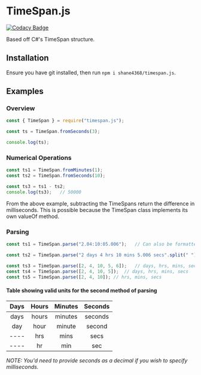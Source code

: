 # TimeSpan.js
[![Codacy Badge][codacy-badge]][codacy-dash]

Based off C#'s TimeSpan structure.

## Installation
Ensure you have git installed, then run `npm i shane4368/timespan.js`.

## Examples

### Overview
```js
const { TimeSpan } = require("timespan.js");

const ts = TimeSpan.fromSeconds(3);

console.log(ts);
```

### Numerical Operations
```js
const ts1 = TimeSpan.fromMinutes(1);
const ts2 = TimeSpan.fromSeconds(10);

const ts3 = ts1 - ts2;
console.log(ts3);	// 50000
```

From the above example, subtracting the TimeSpans return the difference in milliseconds.
This is possible because the TimeSpan class implements its own valueOf method.

### Parsing
```js
const ts1 = TimeSpan.parse("2.04:10:05.006");	// Can also be formatted 00:00:00

const ts2 = TimeSpan.parse("2 days 4 hrs 10 mins 5.006 secs".split(" "));

const ts3 = TimeSpan.parse([2, 4, 10, 5, 6]);	// days, hrs, mins, secs, ms
const ts4 = TimeSpan.parse([2, 4, 10, 5]);	// days, hrs, mins, secs
const ts5 = TimeSpan.parse([2, 4, 10]);	// hrs, mins, secs
```

#### Table showing valid units for the second method of parsing
Days | Hours | Minutes | Seconds
:--: | :---: | :-----: | :------:
days | hours | minutes | seconds
day  | hour  | minute  | second
---- | hrs   | mins    | secs
---- | hr    | min     | sec

*NOTE: You'd need to provide seconds as a decimal if you wish to specify milliseconds.*


[//]: # (-- REFERENCE LINKS --)

[codacy-badge]: https://api.codacy.com/project/badge/Grade/1827d938c0d94d8bbe3ad8f1df7393ee

[codacy-dash]: https://www.codacy.com/manual/Shane4368/timespan.js?utm_source=github.com&amp;utm_medium=referral&amp;utm_content=Shane4368/timespan.js&amp;utm_campaign=Badge_Grade